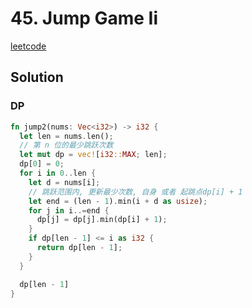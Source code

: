 # 45. Jump Game Ii

[leetcode](https://leetcode-cn.com/problems/jump-game-ii/)

## Solution

### DP

```rs
fn jump2(nums: Vec<i32>) -> i32 {
  let len = nums.len();
  // 第 n 位的最少跳跃次数
  let mut dp = vec![i32::MAX; len];
  dp[0] = 0;
  for i in 0..len {
    let d = nums[i];
    // 跳跃范围内, 更新最少次数, 自身 或者 起跳点dp[i] + 1
    let end = (len - 1).min(i + d as usize);
    for j in i..=end {
      dp[j] = dp[j].min(dp[i] + 1);
    }
    if dp[len - 1] <= i as i32 {
      return dp[len - 1];
    }
  }

  dp[len - 1]
}

```

###